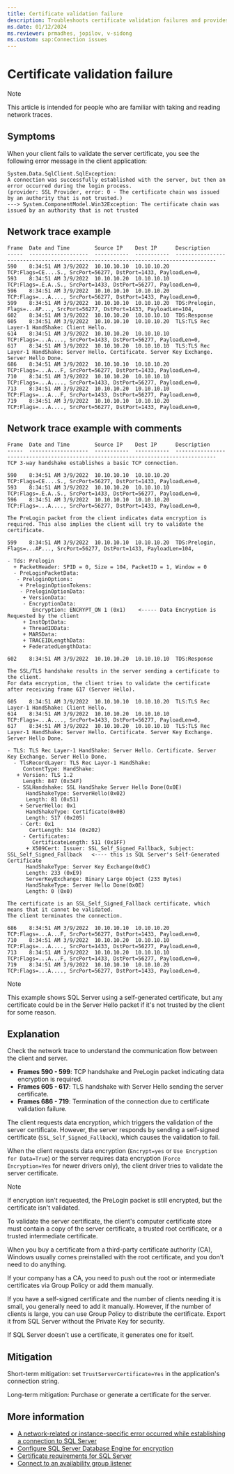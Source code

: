 ```yaml
---
title: Certificate validation failure
description: Troubleshoots certificate validation failures and provides mitigations.
ms.date: 01/12/2024
ms.reviewer: prmadhes, jopilov, v-sidong
ms.custom: sap:Connection issues
---
```

# Certificate validation failure

> [!NOTE]
> This article is intended for people who are familiar with taking and reading network traces.

## Symptoms

When your client fails to validate the server certificate, you see the following error message in the client application:

```output
System.Data.SqlClient.SqlException:
A connection was successfully established with the server, but then an error occurred during the login process.
(provider: SSL Provider, error: 0 - The certificate chain was issued by an authority that is not trusted.)
---> System.ComponentModel.Win32Exception: The certificate chain was issued by an authority that is not trusted
```

## Network trace example

```output
Frame  Date and Time        Source IP    Dest IP      Description
-----  -------------------  -----------  -----------  -----------------------------------------------------------------------------------
590    8:34:51 AM 3/9/2022  10.10.10.10  10.10.10.20  TCP:Flags=CE....S., SrcPort=56277, DstPort=1433, PayloadLen=0,
593    8:34:51 AM 3/9/2022  10.10.10.20  10.10.10.10  TCP:Flags=.E.A..S., SrcPort=1433, DstPort=56277, PayloadLen=0,
596    8:34:51 AM 3/9/2022  10.10.10.10  10.10.10.20  TCP:Flags=...A...., SrcPort=56277, DstPort=1433, PayloadLen=0,
599    8:34:51 AM 3/9/2022  10.10.10.10  10.10.10.20  TDS:Prelogin, Flags=...AP..., SrcPort=56277, DstPort=1433, PayloadLen=104,
602    8:34:51 AM 3/9/2022  10.10.10.20  10.10.10.10  TDS:Response
605    8:34:51 AM 3/9/2022  10.10.10.10  10.10.10.20  TLS:TLS Rec Layer-1 HandShake: Client Hello.
614    8:34:51 AM 3/9/2022  10.10.10.20  10.10.10.10  TCP:Flags=...A...., SrcPort=1433, DstPort=56277, PayloadLen=0,
617    8:34:51 AM 3/9/2022  10.10.10.20  10.10.10.10  TLS:TLS Rec Layer-1 HandShake: Server Hello. Certificate. Server Key Exchange. Server Hello Done.
686    8:34:51 AM 3/9/2022  10.10.10.10  10.10.10.20  TCP:Flags=...A...F, SrcPort=56277, DstPort=1433, PayloadLen=0,
710    8:34:51 AM 3/9/2022  10.10.10.20  10.10.10.10  TCP:Flags=...A...., SrcPort=1433, DstPort=56277, PayloadLen=0,
713    8:34:51 AM 3/9/2022  10.10.10.20  10.10.10.10  TCP:Flags=...A...F, SrcPort=1433, DstPort=56277, PayloadLen=0,
719    8:34:51 AM 3/9/2022  10.10.10.10  10.10.10.20  TCP:Flags=...A...., SrcPort=56277, DstPort=1433, PayloadLen=0,
```

## Network trace example with comments

```output
Frame  Date and Time        Source IP    Dest IP      Description
-----  -------------------  -----------  -----------  -----------------------------------------------------------------------------------
TCP 3-way handshake establishes a basic TCP connection.

590    8:34:51 AM 3/9/2022  10.10.10.10  10.10.10.20  TCP:Flags=CE....S., SrcPort=56277, DstPort=1433, PayloadLen=0, 
593    8:34:51 AM 3/9/2022  10.10.10.20  10.10.10.10  TCP:Flags=.E.A..S., SrcPort=1433, DstPort=56277, PayloadLen=0, 
596    8:34:51 AM 3/9/2022  10.10.10.10  10.10.10.20  TCP:Flags=...A...., SrcPort=56277, DstPort=1433, PayloadLen=0, 

The PreLogin packet from the client indicates data encryption is required. This also implies the client will try to validate the certificate.

599    8:34:51 AM 3/9/2022  10.10.10.10  10.10.10.20  TDS:Prelogin, Flags=...AP..., SrcPort=56277, DstPort=1433, PayloadLen=104,

- Tds: Prelogin
  + PacketHeader: SPID = 0, Size = 104, PacketID = 1, Window = 0
  - PreLoginPacketData:
   - PreloginOptions:
    + PreloginOptionTokens:
    - PreloginOptionData:
     + VersionData:
     - EncryptionData:
        Encryption: ENCRYPT_ON 1 (0x1)    <----- Data Encryption is Requested by the client
     + InstOptData:
     + ThreadIDData:
     + MARSData:
     + TRACEIDLengthData:
     + FederatedLengthData:

602    8:34:51 AM 3/9/2022  10.10.10.20  10.10.10.10  TDS:Response

The SSL/TLS handshake results in the server sending a certificate to the client.
For data encryption, the client tries to validate the certificate after receiving frame 617 (Server Hello).

605    8:34:51 AM 3/9/2022  10.10.10.10  10.10.10.20  TLS:TLS Rec Layer-1 HandShake: Client Hello.
614    8:34:51 AM 3/9/2022  10.10.10.20  10.10.10.10  TCP:Flags=...A...., SrcPort=1433, DstPort=56277, PayloadLen=0,
617    8:34:51 AM 3/9/2022  10.10.10.20  10.10.10.10  TLS:TLS Rec Layer-1 HandShake: Server Hello. Certificate. Server Key Exchange. Server Hello Done.

- TLS: TLS Rec Layer-1 HandShake: Server Hello. Certificate. Server Key Exchange. Server Hello Done.
  - TlsRecordLayer: TLS Rec Layer-1 HandShake:
     ContentType: HandShake:
   + Version: TLS 1.2
     Length: 847 (0x34F)
   - SSLHandshake: SSL HandShake Server Hello Done(0x0E)
      HandShakeType: ServerHello(0x02)
      Length: 81 (0x51)
    + ServerHello: 0x1
      HandShakeType: Certificate(0x0B)
      Length: 517 (0x205)
    - Cert: 0x1
       CertLength: 514 (0x202)
     - Certificates:
        CertificateLength: 511 (0x1FF)
      + X509Cert: Issuer: SSL_Self_Signed_Fallback, Subject: SSL_Self_Signed_Fallback   <---- this is SQL Server's Self-Generated Certificate
      HandShakeType: Server Key Exchange(0x0C)
      Length: 233 (0xE9)
      ServerKeyExchange: Binary Large Object (233 Bytes)
      HandShakeType: Server Hello Done(0x0E)
      Length: 0 (0x0)

The certificate is an SSL_Self_Signed_Fallback certificate, which means that it cannot be validated.
The client terminates the connection.

686    8:34:51 AM 3/9/2022  10.10.10.10  10.10.10.20  TCP:Flags=...A...F, SrcPort=56277, DstPort=1433, PayloadLen=0,
710    8:34:51 AM 3/9/2022  10.10.10.20  10.10.10.10  TCP:Flags=...A...., SrcPort=1433, DstPort=56277, PayloadLen=0,
713    8:34:51 AM 3/9/2022  10.10.10.20  10.10.10.10  TCP:Flags=...A...F, SrcPort=1433, DstPort=56277, PayloadLen=0,
719    8:34:51 AM 3/9/2022  10.10.10.10  10.10.10.20  TCP:Flags=...A...., SrcPort=56277, DstPort=1433, PayloadLen=0,
```

> [!NOTE]
> This example shows SQL Server using a self-generated certificate, but any certificate could be in the Server Hello packet if it's not trusted by the client for some reason.

## Explanation

Check the network trace to understand the communication flow between the client and server.

- **Frames 590 - 599**: TCP handshake and PreLogin packet indicating data encryption is required.
- **Frames 605 - 617**: TLS handshake with Server Hello sending the server certificate.
- **Frames 686 - 719**: Termination of the connection due to certificate validation failure.

The client requests data encryption, which triggers the validation of the server certificate. However, the server responds by sending a self-signed certificate (`SSL_Self_Signed_Fallback`), which causes the validation to fail.

When the client requests data encryption (`Encrypt=yes` or `Use Encryption for Data=True`) or the server requires data encryption (`Force Encryption=Yes` for newer drivers only), the client driver tries to validate the server certificate.

> [!NOTE]
> If encryption isn't requested, the PreLogin packet is still encrypted, but the certificate isn't validated.

To validate the server certificate, the client's computer certificate store must contain a copy of the server certificate, a trusted root certificate, or a trusted intermediate certificate.

When you buy a certificate from a third-party certificate authority (CA), Windows usually comes preinstalled with the root certificate, and you don't need to do anything.

If your company has a CA, you need to push out the root or intermediate certificates via Group Policy or add them manually.

If you have a self-signed certificate and the number of clients needing it is small, you generally need to add it manually. However, if the number of clients is large, you can use Group Policy to distribute the certificate. Export it from SQL Server without the Private Key for security.

If SQL Server doesn't use a certificate, it generates one for itself.

## Mitigation

Short-term mitigation: set `TrustServerCertificate=Yes` in the application's connection string.

Long-term mitigation: Purchase or generate a certificate for the server.

## More information

- [A network-related or instance-specific error occurred while establishing a connection to SQL Server](../connect/network-related-or-instance-specific-error-occurred-while-establishing-connection.md)
- [Configure SQL Server Database Engine for encryption](/sql/database-engine/configure-windows/configure-sql-server-encryption)
- [Certificate requirements for SQL Server](/sql/database-engine/configure-windows/certificate-requirements)
- [Connect to an availability group listener](/sql/database-engine/availability-groups/windows/listeners-client-connectivity-application-failover)
  
